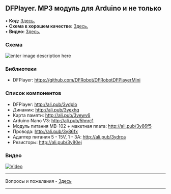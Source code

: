 ## DFPlayer. MP3 модуль для Arduino и не только
• **Код:** [Здесь.](/all_here/100/code.txt)  
• **Схема в хорошем качестве:** [Здесь.](https://i.imgur.com/zgl5WMp.jpg)  
• **Видео:** [Здесь.](https://youtu.be/R9OFNXNmbUU)  

### Схема
![enter image description here](https://i.imgur.com/zgl5WMp.jpg)

### Библиотеки
- DFPlayer: https://github.com/DFRobot/DFRobotDFPlayerMini

### Список компонентов
- DFPlayer: http://ali.pub/3ydplo
- Динамик: http://ali.pub/3yexhq
- Карта памяти: http://ali.pub/3yewv6
- Arduino Nano V3: http://ali.pub/5hnrc1
- Модуль питания MB-102 + макетная плата: http://ali.pub/3y86f5
- Провода: http://ali.pub/3y86fx
- Адаптер питания 5 - 15V, 1 - 3A: http://ali.pub/3ydrca
- Резисторы: http://ali.pub/3y80ej

### Видео
[![Video](https://img.youtube.com/vi/R9OFNXNmbUU/maxresdefault.jpg)](https://youtu.be/R9OFNXNmbUU)

---

Вопросы и пожелания - [Здесь](https://www.youtube.com/c/Bytevideo/)

---
